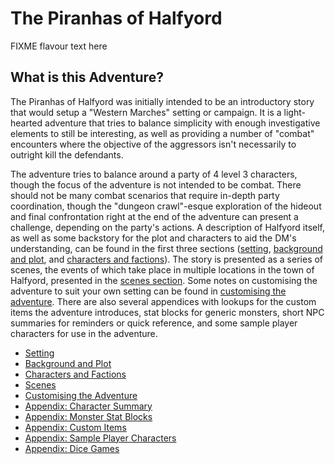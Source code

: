 # The Piranhas of Halfyord

FIXME flavour text here

## What is this Adventure?

The Piranhas of Halfyord was initially intended to be an introductory story that would setup a "Western Marches" setting or campaign.
It is a light-hearted adventure that tries to balance simplicity with enough investigative elements to still be interesting, as well as providing a number of "combat" encounters where the objective of the aggressors isn't necessarily to outright kill the defendants.

The adventure tries to balance around a party of 4 level 3 characters, though the focus of the adventure is not intended to be combat.
There should not be many combat scenarios that require in-depth party coordination, though the "dungeon crawl"-esque exploration of the hideout and final confrontation right at the end of the adventure can present a challenge, depending on the party's actions.
A description of Halfyord itself, as well as some backstory for the plot and characters to aid the DM's understanding, can be found in the first three sections ([setting](./setting.md), [background and plot](./background-plot.md), and [characters and factions](./characters.md)).
The story is presented as a series of scenes, the events of which take place in multiple locations in the town of Halfyord, presented in the [scenes section](./scenes.md).
Some notes on customising the adventure to suit your own setting can be found in [customising the adventure](FIXME).
There are also several appendices with lookups for the custom items the adventure introduces, stat blocks for generic monsters, short NPC summaries for reminders  or quick reference, and some sample player characters for use in the adventure.

- [Setting](./setting.md)
- [Background and Plot](./background-plot.md)
- [Characters and Factions](./characters.md)
- [Scenes](./scenes.md)
- [Customising the Adventure](FIXME)
- [Appendix: Character Summary](./appendix/appendix-character-summary.md)
- [Appendix: Monster Stat Blocks](./appendix/appendix-monster-stat-blocks.md)
- [Appendix: Custom Items](./appendix/appendix-custom-items.md)
- [Appendix: Sample Player Characters](FIXME)
- [Appendix: Dice Games](./appendix/appendix-dice-games.md)
